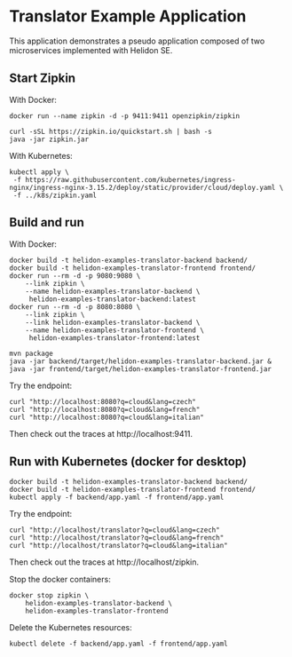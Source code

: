 # Translator Example Application

This application demonstrates a pseudo application composed of two microservices
 implemented with Helidon SE.

## Start Zipkin

With Docker:
```shell
docker run --name zipkin -d -p 9411:9411 openzipkin/zipkin
```

```shell
curl -sSL https://zipkin.io/quickstart.sh | bash -s
java -jar zipkin.jar
```

With Kubernetes:
```shell
kubectl apply \
 -f https://raw.githubusercontent.com/kubernetes/ingress-nginx/ingress-nginx-3.15.2/deploy/static/provider/cloud/deploy.yaml \
 -f ../k8s/zipkin.yaml
```

## Build and run

With Docker:
```shell
docker build -t helidon-examples-translator-backend backend/
docker build -t helidon-examples-translator-frontend frontend/
docker run --rm -d -p 9080:9080 \
    --link zipkin \
    --name helidon-examples-translator-backend \
     helidon-examples-translator-backend:latest
docker run --rm -d -p 8080:8080 \
    --link zipkin \
    --link helidon-examples-translator-backend \
    --name helidon-examples-translator-frontend \
     helidon-examples-translator-frontend:latest
```

```shell
mvn package
java -jar backend/target/helidon-examples-translator-backend.jar &
java -jar frontend/target/helidon-examples-translator-frontend.jar
```

Try the endpoint:
```shell
curl "http://localhost:8080?q=cloud&lang=czech"
curl "http://localhost:8080?q=cloud&lang=french"
curl "http://localhost:8080?q=cloud&lang=italian"
```

Then check out the traces at http://localhost:9411.

## Run with Kubernetes (docker for desktop)

```shell
docker build -t helidon-examples-translator-backend backend/
docker build -t helidon-examples-translator-frontend frontend/
kubectl apply -f backend/app.yaml -f frontend/app.yaml
```

Try the endpoint:
```shell
curl "http://localhost/translator?q=cloud&lang=czech"
curl "http://localhost/translator?q=cloud&lang=french"
curl "http://localhost/translator?q=cloud&lang=italian"
```

Then check out the traces at http://localhost/zipkin.

Stop the docker containers:
```shell
docker stop zipkin \
    helidon-examples-translator-backend \
    helidon-examples-translator-frontend
```

Delete the Kubernetes resources:
```shell
kubectl delete -f backend/app.yaml -f frontend/app.yaml
```